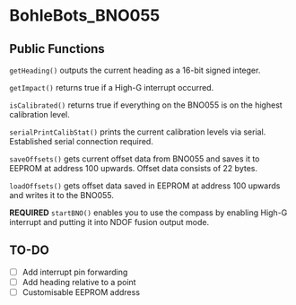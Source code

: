 # BohleBots_BNO055

## Public Functions
`getHeading()` outputs the current heading as a 16-bit signed integer.

`getImpact()` returns true if a High-G interrupt occurred.

`isCalibrated()` returns true if everything on the BNO055 is on the highest calibration level.

`serialPrintCalibStat()` prints the current calibration levels via serial. Established serial connection required.

`saveOffsets()` gets current offset data from BNO055 and saves it to EEPROM at address 100 upwards. Offset data consists of 22 bytes.

`loadOffsets()` gets offset data saved in EEPROM at address 100 upwards and writes it to the BNO055.

**REQUIRED** `startBNO()` enables you to use the compass by enabling High-G interrupt and putting it into NDOF fusion output mode.

## TO-DO
- [ ] Add interrupt pin forwarding
- [ ] Add heading relative to a point
- [ ] Customisable EEPROM address
